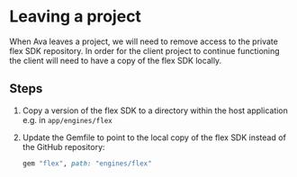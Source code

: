 # Leaving a project

When Ava leaves a project, we will need to remove access to the private flex SDK repository. In order for the client project to continue functioning the client will need to have a copy of the flex SDK locally.

## Steps

1. Copy a version of the flex SDK to a directory within the host application e.g. in `app/engines/flex`
2. Update the Gemfile to point to the local copy of the flex SDK instead of the GitHub repository:

   ```ruby
   gem "flex", path: "engines/flex"
   ```

